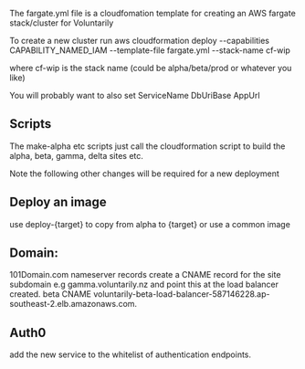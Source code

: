 The fargate.yml file is a cloudfomation template for creating an AWS fargate stack/cluster for Voluntarily

To create a new cluster run
aws cloudformation deploy --capabilities CAPABILITY_NAMED_IAM --template-file fargate.yml --stack-name cf-wip

where cf-wip is the stack name (could be alpha/beta/prod or whatever you like)

You will probably want to also set
ServiceName
DbUriBase
AppUrl

## Scripts
The make-alpha etc scripts just call the cloudformation script to build the alpha, beta, gamma, delta sites etc.

Note the following other changes will be required for a new deployment
## Deploy an image 
use deploy-{target} to copy from alpha to {target} or use a common image


## Domain:  
101Domain.com nameserver records 
create a CNAME record for the site subdomain e.g gamma.voluntarily.nz and point this at the load balancer created. 
beta CNAME voluntarily-beta-load-balancer-587146228.ap-southeast-2.elb.amazonaws.com.

## Auth0
add the new service to the whitelist of authentication endpoints.

